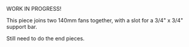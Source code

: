 WORK IN PROGRESS!

This piece joins two 140mm fans together, with a slot for a 3/4" x 3/4"
support bar. 

Still need to do the end pieces.
